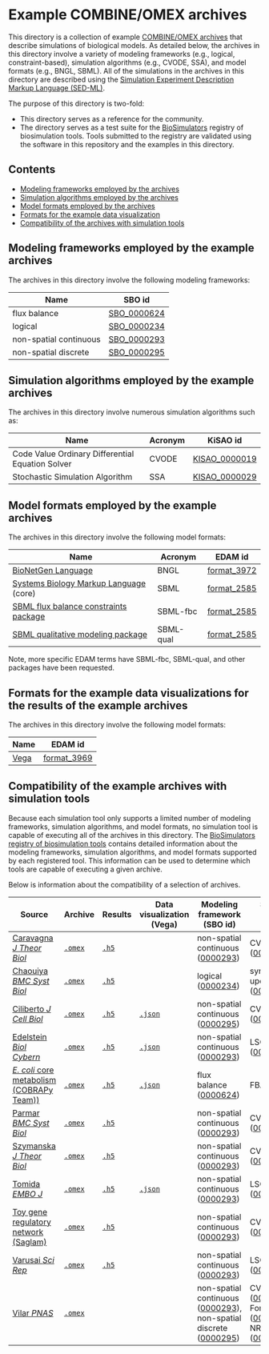 # Example COMBINE/OMEX archives

This directory is a collection of example [COMBINE/OMEX archives](https://combinearchive.org/) that describe
simulations of biological models. As detailed below, the archives in this directory involve a variety of modeling frameworks
(e.g., logical, constraint-based), simulation algorithms (e.g., CVODE, SSA), and model formats (e.g., BNGL, SBML). All
of the simulations in the archives in this directory are described using the
[Simulation Experiment Description Markup Language (SED-ML)](https://sed-ml.org).

The purpose of this directory is two-fold:

* This directory serves as a reference for the community.
* The directory serves as a test suite for the [BioSimulators](https://biosimulators.org) registry of biosimulation tools.
  Tools submitted to the registry are validated using the software in this repository and the examples in this directory.

## Contents
* [Modeling frameworks employed by the archives](#modeling-frameworks-employed-by-the-example-archives)
* [Simulation algorithms employed by the archives](#simulation-algorithms-employed-by-the-example-archives)
* [Model formats employed by the archives](#model-formats-employed-by-the-example-archives)
* [Formats for the example data visualization](#formats-for-the-example-data-visualizations-for-the-results-of-the-example-archives)
* [Compatibility of the archives with simulation tools](#compatibility-of-the-example-archives-with-simulation-tools)

## Modeling frameworks employed by the example archives

The archives in this directory involve the following modeling frameworks:

| Name                   | SBO id                                                                                                           |
| ---------------------- | ---------------------------------------------------------------------------------------------------------------- |
| flux balance           | [SBO_0000624](https://www.ebi.ac.uk/ols/ontologies/sbo/terms?iri=http%3A%2F%2Fbiomodels.net%2FSBO%2FSBO_0000624) |
| logical                | [SBO_0000234](https://www.ebi.ac.uk/ols/ontologies/sbo/terms?iri=http%3A%2F%2Fbiomodels.net%2FSBO%2FSBO_0000234) |
| non-spatial continuous | [SBO_0000293](https://www.ebi.ac.uk/ols/ontologies/sbo/terms?iri=http%3A%2F%2Fbiomodels.net%2FSBO%2FSBO_0000293) |
| non-spatial discrete   | [SBO_0000295](https://www.ebi.ac.uk/ols/ontologies/sbo/terms?iri=http%3A%2F%2Fbiomodels.net%2FSBO%2FSBO_0000295) |

## Simulation algorithms employed by the example archives

The archives in this directory involve numerous simulation algorithms such as:

| Name                            | Acronym | KiSAO id                                                                                                                             |
| ------------------------------- | ------- | ------------------------------------------------------------------------------------------------------------------------------------ |
| Code Value Ordinary Differential Equation Solver | CVODE | [KISAO_0000019](https://www.ebi.ac.uk/ols/ontologies/kisao/terms?iri=http%3A%2F%2Fwww.biomodels.net%2Fkisao%2FKISAO%23KISAO_0000019) |
| Stochastic Simulation Algorithm | SSA     | [KISAO_0000029](https://www.ebi.ac.uk/ols/ontologies/kisao/terms?iri=http%3A%2F%2Fwww.biomodels.net%2Fkisao%2FKISAO%23KISAO_0000029) |

## Model formats employed by the example archives

The archives in this directory involve the following model formats:

| Name                                               | Acronym | EDAM id                                                                                                        |
| -------------------------------------------------- | ------- | -------------------------------------------------------------------------------------------------------------- |
| [BioNetGen Language](https://bionetgen.org)        | BNGL    | [format_3972](https://www.ebi.ac.uk/ols/ontologies/edam/terms?iri=http%3A%2F%2Fedamontology.org%2Fformat_3972) |
| [Systems Biology Markup Language](http://sbml.org) (core) | SBML    | [format_2585](https://www.ebi.ac.uk/ols/ontologies/edam/terms?iri=http%3A%2F%2Fedamontology.org%2Fformat_2585) |
| [SBML flux balance constraints package](http://sbml.org/Documents/Specifications/SBML_Level_3/Packages/fbc) | SBML-fbc    | [format_2585](https://www.ebi.ac.uk/ols/ontologies/edam/terms?iri=http%3A%2F%2Fedamontology.org%2Fformat_2585) |
| [SBML qualitative modeling package](http://sbml.org/Documents/Specifications/SBML_Level_3/Packages/qual) | SBML-qual    | [format_2585](https://www.ebi.ac.uk/ols/ontologies/edam/terms?iri=http%3A%2F%2Fedamontology.org%2Fformat_2585) |


Note, more specific EDAM terms have SBML-fbc, SBML-qual, and other packages have been requested.

## Formats for the example data visualizations for the results of the example archives

The archives in this directory involve the following model formats:

| Name  | EDAM id |
| ----- | ------- |
| [Vega](https://vega.github.io/vega/) | [format_3969](https://www.ebi.ac.uk/ols/ontologies/edam/terms?iri=http%3A%2F%2Fedamontology.org%2Fformat_3969) |

## Compatibility of the example archives with simulation tools

Because each simulation tool only supports a limited number of modeling frameworks, simulation algorithms, and model formats, no simulation tool is capable of executing all of the archives in this directory. The [BioSimulators registry of biosimulation tools](https://biosimulators.org) contains detailed information about the modeling frameworks, simulation algorithms, and model formats supported by each registered tool. This information can be used to determine which tools are capable of executing a given archive.

Below is information about the compatibility of a selection of archives.

| Source | Archive  | Results | Data visualization (Vega) | Modeling framework (SBO id) | Simulation algorithm (KiSAO id) | Model format (EDAM id) | Compatibile simulators |
| ----- | -------- | ------- | --------------------------------- | --------------------------- | ------------------------------- | ---------------------- | ---------------------- |
| [Caravagna *J Theor Biol*](https://doi.org/10.1083/jcb.200306139) | [`.omex`](https://github.com/biosimulators/Biosimulators_test_suite/raw/dev/examples/sbml-core/Caravagna-J-Theor-Biol-2010-tumor-suppressive-oscillations.omex) | [`.h5`](https://github.com/biosimulators/Biosimulators_test_suite/raw/dev/examples/sbml-core/Caravagna-J-Theor-Biol-2010-tumor-suppressive-oscillations.h5) | | non-spatial continuous ([0000293](https://www.ebi.ac.uk/ols/ontologies/sbo/terms?iri=http%3A%2F%2Fbiomodels.net%2FSBO%2FSBO_0000293)) | CVODE ([0000019](https://www.ebi.ac.uk/ols/ontologies/kisao/terms?iri=http%3A%2F%2Fwww.biomodels.net%2Fkisao%2FKISAO%23KISAO_0000019))           | SBML ([format_2585](https://www.ebi.ac.uk/ols/ontologies/edam/terms?iri=http%3A%2F%2Fedamontology.org%2Fformat_2585))     | [PySCeS](https://biosimulators.org/simulators/pysces), [tellurium](https://biosimulators.org/simulators/tellurium), [VCell](https://biosimulators.org/simulators/vcell)                 |
| [Chaouiya *BMC Syst Biol*](https://doi.org/10.1186/1752-0509-7-135) | [`.omex`](https://github.com/biosimulators/Biosimulators_test_suite/raw/dev/examples/sbml-qual/Chaouiya-BMC-Syst-Biol-2013-EGF-TNFa-signaling.omex) | [`.h5`](https://github.com/biosimulators/Biosimulators_test_suite/raw/dev/examples/sbml-qual/Chaouiya-BMC-Syst-Biol-2013-EGF-TNFa-signaling.h5) | | logical ([0000234](https://www.ebi.ac.uk/ols/ontologies/sbo/terms?iri=http%3A%2F%2Fbiomodels.net%2FSBO%2FSBO_0000234)) | synchronous updating ([0000449](https://www.ebi.ac.uk/ols/ontologies/kisao/terms?iri=http%3A%2F%2Fwww.biomodels.net%2Fkisao%2FKISAO%23KISAO_0000449))           | SBML qual ([format_2585](https://www.ebi.ac.uk/ols/ontologies/edam/terms?iri=http%3A%2F%2Fedamontology.org%2Fformat_2585))     | [BoolNet](https://biosimulators.org/simulators/boolnet) |
| [Ciliberto *J Cell Biol*](https://doi.org/10.1083/jcb.200306139) | [`.omex`](https://github.com/biosimulators/Biosimulators_test_suite/raw/dev/examples/sbml-core/Ciliberto-J-Cell-Biol-2003-morphogenesis-checkpoint-continuous.omex) | [`.h5`](https://github.com/biosimulators/Biosimulators_test_suite/raw/dev/examples/sbml-core/Ciliberto-J-Cell-Biol-2003-morphogenesis-checkpoint-continuous.h5) | [`.json`](https://github.com/biosimulators/Biosimulators_test_suite/raw/dev/examples/sbml-core/Ciliberto-J-Cell-Biol-2003-morphogenesis-checkpoint-continuous.vega.json) | non-spatial continuous ([0000295](https://www.ebi.ac.uk/ols/ontologies/sbo/terms?iri=http%3A%2F%2Fbiomodels.net%2FSBO%2FSBO_0000293)) | CVODE ([0000019](https://www.ebi.ac.uk/ols/ontologies/kisao/terms?iri=http%3A%2F%2Fwww.biomodels.net%2Fkisao%2FKISAO%23KISAO_0000019))           | SBML ([format_2585](https://www.ebi.ac.uk/ols/ontologies/edam/terms?iri=http%3A%2F%2Fedamontology.org%2Fformat_2585))     | [PySCeS](https://biosimulators.org/simulators/pysces), [tellurium](https://biosimulators.org/simulators/tellurium), [VCell](https://biosimulators.org/simulators/vcell)                 |
| [Edelstein *Biol Cybern*](https://doi.org/10.1007/s004220050302) | [`.omex`](https://github.com/biosimulators/Biosimulators_test_suite/raw/dev/examples/sbml-core/Edelstein-Biol-Cybern-1996-Nicotinic-excitation.omex) | [`.h5`](https://github.com/biosimulators/Biosimulators_test_suite/raw/dev/examples/sbml-core/Edelstein-Biol-Cybern-1996-Nicotinic-excitation.h5) | [`.json`](https://github.com/biosimulators/Biosimulators_test_suite/raw/dev/examples/sbml-core/Edelstein-Biol-Cybern-1996-Nicotinic-excitation.vega.json) | non-spatial continuous ([0000293](https://www.ebi.ac.uk/ols/ontologies/sbo/terms?iri=http%3A%2F%2Fbiomodels.net%2FSBO%2FSBO_0000293)) | LSODA ([0000088](https://www.ebi.ac.uk/ols/ontologies/kisao/terms?iri=http%3A%2F%2Fwww.biomodels.net%2Fkisao%2FKISAO%23KISAO_0000088))           | SBML ([format_2585](https://www.ebi.ac.uk/ols/ontologies/edam/terms?iri=http%3A%2F%2Fedamontology.org%2Fformat_2585))     | [GillesPy2](https://biosimulators.org/simulators/gillespy2), [PySCeS](https://biosimulators.org/simulators/pysces)                 |
| [*E. coli*  core metabolism (COBRAPy Team))](https://github.com/opencobra/cobrapy/blob/devel/src/cobra/test/data/textbook.xml.gz) | [`.omex`](https://github.com/biosimulators/Biosimulators_test_suite/raw/dev/examples/sbml-fbc/Escherichia-coli-core-metabolism.omex)| [`.h5`](https://github.com/biosimulators/Biosimulators_test_suite/raw/dev/examples/sbml-fbc/Escherichia-coli-core-metabolism.h5) | [`.json`](https://github.com/biosimulators/Biosimulators_test_suite/raw/dev/examples/sbml-fbc/Escherichia-coli-core-metabolism.vega.json) | flux balance ([0000624](https://www.ebi.ac.uk/ols/ontologies/sbo/terms?iri=http%3A%2F%2Fbiomodels.net%2FSBO%2FSBO_0000624)) | FBA ([0000437](https://www.ebi.ac.uk/ols/ontologies/kisao/terms?iri=http%3A%2F%2Fwww.biomodels.net%2Fkisao%2FKISAO%23KISAO_0000437))           | SBML fbc ([format_2585](https://www.ebi.ac.uk/ols/ontologies/edam/terms?iri=http%3A%2F%2Fedamontology.org%2Fformat_2585))     | [COBRApy](https://biosimulators.org/simulators/cobrapy), [CBMPy](https://biosimulators.org/simulators/cbmpy)                 |
| [Parmar *BMC Syst Biol*](https://doi.org/10.1186/s12918-017-0431-3) | [`.omex`](https://github.com/biosimulators/Biosimulators_test_suite/raw/dev/examples/sbml-core/Parmar-BMC-Syst-Biol-2017-iron-distribution.omex) | [`.h5`](https://github.com/biosimulators/Biosimulators_test_suite/raw/dev/examples/sbml-core/Parmar-BMC-Syst-Biol-2017-iron-distribution.h5) | | non-spatial continuous ([0000293](https://www.ebi.ac.uk/ols/ontologies/sbo/terms?iri=http%3A%2F%2Fbiomodels.net%2FSBO%2FSBO_0000293)) | CVODE ([0000019](https://www.ebi.ac.uk/ols/ontologies/kisao/terms?iri=http%3A%2F%2Fwww.biomodels.net%2Fkisao%2FKISAO%23KISAO_0000019))           | SBML ([format_2585](https://www.ebi.ac.uk/ols/ontologies/edam/terms?iri=http%3A%2F%2Fedamontology.org%2Fformat_2585))     | [PySCeS](https://biosimulators.org/simulators/pysces), [tellurium](https://biosimulators.org/simulators/tellurium), [VCell](https://biosimulators.org/simulators/vcell)                 |
| [Szymanska *J Theor Biol*](https://doi.org/10.1016/j.jtbi.2009.03.021) | [`.omex`](https://github.com/biosimulators/Biosimulators_test_suite/raw/dev/examples/sbml-core/Szymanska-J-Theor-Biol-2009-HSP-synthesis.omex) | [`.h5`](https://github.com/biosimulators/Biosimulators_test_suite/raw/dev/examples/sbml-core/Szymanska-J-Theor-Biol-2009-HSP-synthesis.h5) | | non-spatial continuous ([0000293](https://www.ebi.ac.uk/ols/ontologies/sbo/terms?iri=http%3A%2F%2Fbiomodels.net%2FSBO%2FSBO_0000293)) | CVODES ([0000496](https://www.ebi.ac.uk/ols/ontologies/kisao/terms?iri=http%3A%2F%2Fwww.biomodels.net%2Fkisao%2FKISAO%23KISAO_0000496))           | SBML ([format_2585](https://www.ebi.ac.uk/ols/ontologies/edam/terms?iri=http%3A%2F%2Fedamontology.org%2Fformat_2585))     | [AMICI](https://biosimulators.org/simulators/amici)
| [Tomida *EMBO J*](https://doi.org/10.1093/emboj/cdg381) | [`.omex`](https://github.com/biosimulators/Biosimulators_test_suite/raw/dev/examples/sbml-core/Tomida-EMBO-J-2003-NFAT-translocation.omex) | [`.h5`](https://github.com/biosimulators/Biosimulators_test_suite/raw/dev/examples/sbml-core/Tomida-EMBO-J-2003-NFAT-translocation.h5) | [`.json`](https://github.com/biosimulators/Biosimulators_test_suite/raw/dev/examples/sbml-core/Tomida-EMBO-J-2003-NFAT-translocation.vega.json) | non-spatial continuous ([0000293](https://www.ebi.ac.uk/ols/ontologies/sbo/terms?iri=http%3A%2F%2Fbiomodels.net%2FSBO%2FSBO_0000293)) | LSODA/LSODAR ([0000560](https://www.ebi.ac.uk/ols/ontologies/kisao/terms?iri=http%3A%2F%2Fwww.biomodels.net%2Fkisao%2FKISAO%23KISAO_0000560))           | SBML ([format_2585](https://www.ebi.ac.uk/ols/ontologies/edam/terms?iri=http%3A%2F%2Fedamontology.org%2Fformat_2585))     | [COPASI](https://biosimulators.org/simulators/copasi)                  |
| [Toy gene regulatory network (Saglam)](https://github.com/biosimulators/Biosimulators_BioNetGen/blob/dev/tests/fixtures/test.bngl) | [`.omex`](https://github.com/biosimulators/Biosimulators_test_suite/raw/dev/examples/bngl/test-bngl.omex) | [`.h5`](https://github.com/biosimulators/Biosimulators_test_suite/raw/dev/examples/bngl/test-bngl.h5) | | non-spatial continuous ([0000293](https://www.ebi.ac.uk/ols/ontologies/sbo/terms?iri=http%3A%2F%2Fbiomodels.net%2FSBO%2FSBO_0000293)) | CVODE ([0000019](https://www.ebi.ac.uk/ols/ontologies/kisao/terms?iri=http%3A%2F%2Fwww.biomodels.net%2Fkisao%2FKISAO%23KISAO_0000019))           | BNGL ([format_3972](https://www.ebi.ac.uk/ols/ontologies/edam/terms?iri=http%3A%2F%2Fedamontology.org%2Fformat_3972))     | [BioNetGen](https://biosimulators.org/simulators/bionetgen)  |
| [Varusai *Sci Rep*](https://doi.org/10.1038/s41598-017-18400-z) | [`.omex`](https://github.com/biosimulators/Biosimulators_test_suite/raw/dev/examples/sbml-core/Varusai-Sci-Rep-2018-mTOR-signaling-LSODA-LSODAR-SBML.omex) | [`.h5`](https://github.com/biosimulators/Biosimulators_test_suite/raw/dev/examples/sbml-core/Varusai-Sci-Rep-2018-mTOR-signaling-LSODA-LSODAR-SBML.h5) | | non-spatial continuous ([0000293](https://www.ebi.ac.uk/ols/ontologies/sbo/terms?iri=http%3A%2F%2Fbiomodels.net%2FSBO%2FSBO_0000293)) | LSODA/LSODAR ([0000560](https://www.ebi.ac.uk/ols/ontologies/kisao/terms?iri=http%3A%2F%2Fwww.biomodels.net%2Fkisao%2FKISAO%23KISAO_0000560))           | SBML ([format_2585](https://www.ebi.ac.uk/ols/ontologies/edam/terms?iri=http%3A%2F%2Fedamontology.org%2Fformat_2585))     | [COPASI](https://biosimulators.org/simulators/copasi)                  |
| [Vilar *PNAS*](https://doi.org/10.1073/pnas.092133899) | [`.omex`](https://github.com/biosimulators/Biosimulators_test_suite/raw/dev/examples/sbml-core/Vilar-PNAS-2002-minimal-circardian-clock.omex) | | | non-spatial continuous ([0000293](https://www.ebi.ac.uk/ols/ontologies/sbo/terms?iri=http%3A%2F%2Fbiomodels.net%2FSBO%2FSBO_0000293)), non-spatial discrete ([0000295](https://www.ebi.ac.uk/ols/ontologies/sbo/terms?iri=http%3A%2F%2Fbiomodels.net%2FSBO%2FSBO_0000295)) | CVODE ([0000019](https://www.ebi.ac.uk/ols/ontologies/kisao/terms?iri=http%3A%2F%2Fwww.biomodels.net%2Fkisao%2FKISAO%23KISAO_0000019)), Forward Euler ([0000030](https://www.ebi.ac.uk/ols/ontologies/kisao/terms?iri=http%3A%2F%2Fwww.biomodels.net%2Fkisao%2FKISAO%23KISAO_0000030)) and NRM ([0000027](https://www.ebi.ac.uk/ols/ontologies/kisao/terms?iri=http%3A%2F%2Fwww.biomodels.net%2Fkisao%2FKISAO%23KISAO_0000027))           | SBML ([format_2585](https://www.ebi.ac.uk/ols/ontologies/edam/terms?iri=http%3A%2F%2Fedamontology.org%2Fformat_2585))     | [VCell](https://biosimulators.org/simulators/vcell)                 |

